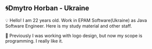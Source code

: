 ## 🌀Dmytro Horban - Ukraine

💡 Hello! I am 22 years old. Work in EPAM Software(Ukraine) as Java Software Engineer. Here is my study material and other staff.

💾 Previously I was working with logo design, but now my scope is programming. I really like it.
